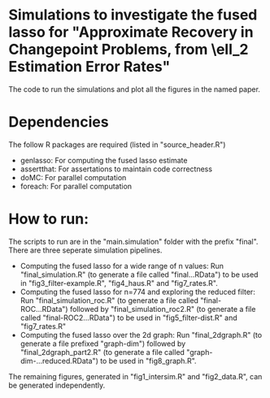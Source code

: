 # Simulations to investigate the fused lasso for "Approximate Recovery in Changepoint Problems, from \ell_2 Estimation Error Rates"
The code to run the simulations and plot all the figures in the named paper.

# Dependencies
The follow R packages are required (listed in "source_header.R")
 - genlasso: For computing the fused lasso estimate
 - assertthat: For assertations to maintain code correctness
 - doMC: For parallel computation
 - foreach: For parallel computation

# How to run:
The scripts to run are in the "main.simulation" folder with the prefix "final". 
There are three seperate simulation pipelines.
 - Computing the fused lasso for a wide range of n values: Run "final_simulation.R" 
 (to generate a file called "final...RData") to be used in "fig3_filter-example.R",
  "fig4_haus.R" and "fig7_rates.R". 
 - Computing the fused lasso for n=774 and exploring the reduced filter: 
 Run "final_simulation_roc.R" (to generate a file called "final-ROC...RData") followed
 by "final_simulation_roc2.R" (to generate a file called "final-ROC2...RData")
 to be used in "fig5_filter-dist.R" and "fig7_rates.R"
 - Computing the fused lasso over the 2d graph:
 Run "final_2dgraph.R" (to generate a file prefixed "graph-dim") followed
 by "final_2dgraph_part2.R" (to generate a file called "graph-dim-...reduced.RData")
 to be used in "fig8_graph.R".

The remaining figures, generated in "fig1_intersim.R" and "fig2_data.R", can be
generated independently.

